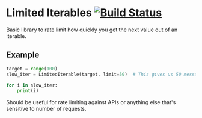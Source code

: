 # Limited Iterables [![Build Status](https://travis-ci.org/Poogles/limitediterables.svg?branch=master)](https://travis-ci.org/Poogles/limitediterables)

Basic library to rate limit how quickly you get the next value out of an iterable.

## Example

```python
target = range(100)
slow_iter = LimitedIterable(target, limit=50)  # This gives us 50 messages a second.

for i in slow_iter:
    print(i)

```

Should be useful for rate limiting against APIs or anything else that's sensitive to number of requests.
